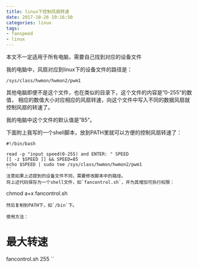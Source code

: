 ```yaml
---
title: linux下控制风扇转速
date: 2017-10-26 19:16:50
categories: linux
tags:
- fanspeed
- linux
---
```


本文不一定适用于所有电脑，需要自己找到对应的设备文件

我的电脑中，风扇对应到linux下的设备文件的路径是：
```
/sys/class/hwmon/hwmon2/pwm1
```
其他电脑即便不是这个文件，也在类似的目录下，这个文件的内容是”0-255“的数值，
相应的数值大小对应相应的风扇转速，向这个文件中写入不同的数据风扇就控制风扇的转速了。

我的电脑中这个文件的默认值是”85“。

下面附上我写的一个shell脚本，放到PATH里就可以方便的控制风扇转速了：
```
#!/bin/bash

read -p "input speed(0-255) and ENTER: " SPEED
[[ -z $SPEED ]] && SPEED=85
echo $SPEED | sudo tee /sys/class/hwmon/hwmon2/pwm1
``
注意如果上述提到的设备文件不同，需要修改脚本中的路径。
将上述代码保存为一个shell文件，如`fancontrol.sh`，并为其增加可执行权限：
```
chmod a+x fancontrol.sh
```
然后复制到PATH下，如`/bin`下。

使用方法：
```
# 最大转速
fancontrol.sh 255
``
